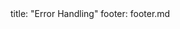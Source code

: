 <frontmatter>
title: "Error Handling"
footer: footer.md
</frontmatter>

<include src="container-inPage-asFlat.md" boilerplate />